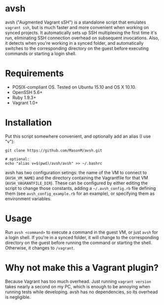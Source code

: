 # avsh

avsh ("Augmented Vagrant sSH") is a standalone script that emulates `vagrant ssh`, but is much
faster and more convenient when working on synced projects. It automatically sets up SSH
multiplexing the first time it's run, eliminating SSH connection overhead on subsequent invocations.
Also, it detects when you're working in a synced folder, and automatically switches to the
corresponding directory on the guest before executing commands or starting a login shell.

# Requirements

* POSIX-compliant OS. Tested on Ubuntu 15.10 and OS X 10.10.
* OpenSSH 5.6+
* Ruby 1.9.3+
* Vagrant 1.0+

# Installation

Put this script somewhere convenient, and optionally add an alias (I use "v"):
```
git clone https://github.com/MasonM/avsh.git

# optional:
echo "alias v=$(pwd)/avsh/avsh" >> ~/.bashrc
```
avsh has two configuration setings: the name of the VM to connect to (`AVSH_VM_NAME`) and the
directory containing the Vagrantfile for that VM (`AVSH_VAGRANTFILE_DIR`). These can be configured
by either editing the script to change those constants, adding a `~/.avsh_config.rb` file defining them
(see `avsh_config_example.rb` for an example), or specifying them as environment variables.

# Usage

Run `avsh <command>` to execute a command in the guest VM, or just `avsh` for a login shell. If
you're in a synced folder, it will change to the corresponding directory on the guest before running
the command or starting the shell. Otherwise, it changes to `/vagrant`.

# Why not make this a Vagrant plugin?

Because Vagrant has too much overhead. Just running `vagrant version` takes nearly a second on my
PC, which is enough to be annoying when running tests while developing. avsh has no dependencies, so
its overhead is negligible. 
